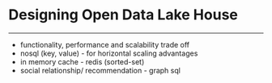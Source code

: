 # Designing Open Data Lake House
---
- functionality, performance and scalability trade off
- nosql (key, value) - for horizontal scaling advantages  
- in memory cache - redis (sorted-set) 
- social relationship/ recommendation - graph sql 